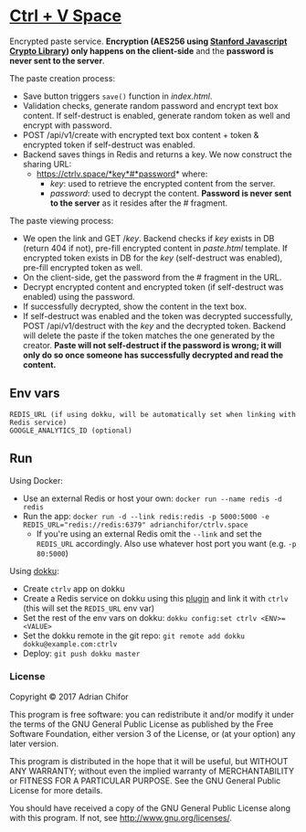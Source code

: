 # [Ctrl + V Space](https://ctrlv.space)

Encrypted paste service. **Encryption (AES256 using [Stanford Javascript Crypto Library](http://bitwiseshiftleft.github.io/sjcl/)) only happens on the client-side** and the **password is never sent to the server**.

The paste creation process:
- Save button triggers `save()` function in *index.html*.
- Validation checks, generate random password and encrypt text box content. If self-destruct is enabled, generate random token as well and encrypt with password.
- POST /api/v1/create with encrypted text box content + token & encrypted token if self-destruct was enabled.
- Backend saves things in Redis and returns a key. We now construct the sharing URL:
    - https://ctrlv.space/*key*#*password* where:
        - *key*: used to retrieve the encrypted content from the server.
        - *password*: used to decrypt the content. **Password is never sent to the server** as it resides after the # fragment.

The paste viewing process:
- We open the link and GET /*key*. Backend checks if *key* exists in DB (return 404 if not), pre-fill encrypted content in *paste.html* template. If encrypted token exists in DB for the *key* (self-destruct was enabled), pre-fill encrypted token as well.
- On the client-side, get the password from the # fragment in the URL.
- Decrypt encrypted content and encrypted token (if self-destruct was enabled) using the password.
- If successfully decrypted, show the content in the text box.
- If self-destruct was enabled and the token was decrypted successfully, POST /api/v1/destruct with the *key* and the decrypted token. Backend will delete the paste if the token matches the one generated by the creator. **Paste will not self-destruct if the password is wrong; it will only do so once someone has successfully decrypted and read the content.**

## Env vars
```
REDIS_URL (if using dokku, will be automatically set when linking with Redis service)
GOOGLE_ANALYTICS_ID (optional)
```

## Run

Using Docker:
* Use an external Redis or host your own: `docker run --name redis -d redis`
* Run the app: `docker run -d --link redis:redis -p 5000:5000 -e REDIS_URL="redis://redis:6379" adrianchifor/ctrlv.space`
  * If you're using an external Redis omit the `--link` and set the `REDIS_URL` accordingly. Also use whatever host port you want (e.g. `-p 80:5000`)

Using [dokku](http://dokku.viewdocs.io/dokku/):
* Create `ctrlv` app on dokku
* Create a Redis service on dokku using this [plugin](https://github.com/dokku/dokku-redis) and link it with `ctrlv` (this will set the `REDIS_URL` env var)
* Set the rest of the env vars on dokku: `dokku config:set ctrlv <ENV>=<VALUE>`
* Set the dokku remote in the git repo:
`git remote add dokku dokku@example.com:ctrlv`
* Deploy:
`git push dokku master`

### License

Copyright &copy; 2017 Adrian Chifor

This program is free software: you can redistribute it and/or modify
it under the terms of the GNU General Public License as published by
the Free Software Foundation, either version 3 of the License, or
(at your option) any later version.

This program is distributed in the hope that it will be useful,
but WITHOUT ANY WARRANTY; without even the implied warranty of
MERCHANTABILITY or FITNESS FOR A PARTICULAR PURPOSE.  See the
GNU General Public License for more details.

You should have received a copy of the GNU General Public License
along with this program. If not, see <http://www.gnu.org/licenses/>.
